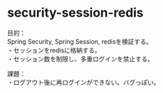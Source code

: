 # security-session-redis
目的：  
Spring Security, Spring Session, redisを検証する。  
・セッションをredisに格納する。  
・セッション数を制限し、多重ログインを禁止する。  

課題：  
・ログアウト後に再ログインができない。バグっぽい。  
